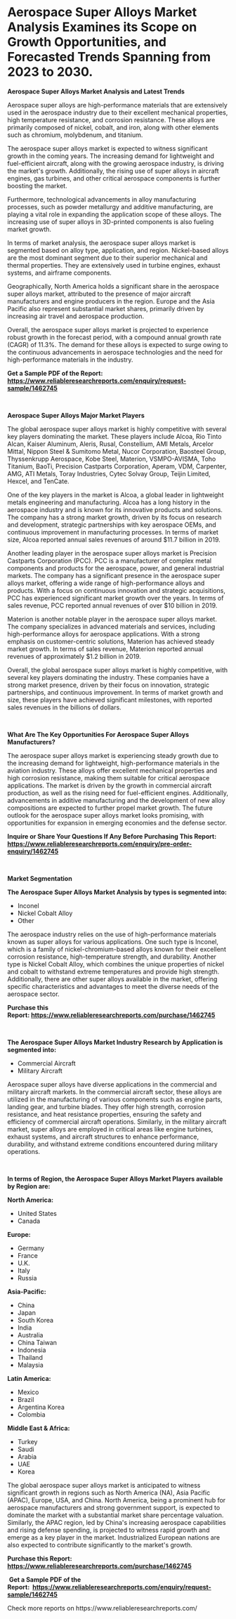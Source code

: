 <p><h1>Aerospace Super Alloys Market Analysis Examines its Scope on Growth Opportunities, and Forecasted Trends Spanning from 2023 to 2030.</h1></p><p><strong>Aerospace Super Alloys Market Analysis and Latest Trends</strong></p>
<p><p>Aerospace super alloys are high-performance materials that are extensively used in the aerospace industry due to their excellent mechanical properties, high temperature resistance, and corrosion resistance. These alloys are primarily composed of nickel, cobalt, and iron, along with other elements such as chromium, molybdenum, and titanium.</p><p>The aerospace super alloys market is expected to witness significant growth in the coming years. The increasing demand for lightweight and fuel-efficient aircraft, along with the growing aerospace industry, is driving the market's growth. Additionally, the rising use of super alloys in aircraft engines, gas turbines, and other critical aerospace components is further boosting the market.</p><p>Furthermore, technological advancements in alloy manufacturing processes, such as powder metallurgy and additive manufacturing, are playing a vital role in expanding the application scope of these alloys. The increasing use of super alloys in 3D-printed components is also fueling market growth.</p><p>In terms of market analysis, the aerospace super alloys market is segmented based on alloy type, application, and region. Nickel-based alloys are the most dominant segment due to their superior mechanical and thermal properties. They are extensively used in turbine engines, exhaust systems, and airframe components.</p><p>Geographically, North America holds a significant share in the aerospace super alloys market, attributed to the presence of major aircraft manufacturers and engine producers in the region. Europe and the Asia Pacific also represent substantial market shares, primarily driven by increasing air travel and aerospace production.</p><p>Overall, the aerospace super alloys market is projected to experience robust growth in the forecast period, with a compound annual growth rate (CAGR) of 11.3%. The demand for these alloys is expected to surge owing to the continuous advancements in aerospace technologies and the need for high-performance materials in the industry.</p></p>
<p><strong>Get a Sample PDF of the Report:&nbsp; <a href="https://www.reliableresearchreports.com/enquiry/request-sample/1462745">https://www.reliableresearchreports.com/enquiry/request-sample/1462745</a></strong></p>
<p>&nbsp;</p>
<p><strong>Aerospace Super Alloys Major Market Players</strong></p>
<p><p>The global aerospace super alloys market is highly competitive with several key players dominating the market. These players include Alcoa, Rio Tinto Alcan, Kaiser Aluminum, Aleris, Rusal, Constellium, AMI Metals, Arcelor Mittal, Nippon Steel & Sumitomo Metal, Nucor Corporation, Baosteel Group, Thyssenkrupp Aerospace, Kobe Steel, Materion, VSMPO-AVISMA, Toho Titanium, BaoTi, Precision Castparts Corporation, Aperam, VDM, Carpenter, AMG, ATI Metals, Toray Industries, Cytec Solvay Group, Teijin Limited, Hexcel, and TenCate.</p><p>One of the key players in the market is Alcoa, a global leader in lightweight metals engineering and manufacturing. Alcoa has a long history in the aerospace industry and is known for its innovative products and solutions. The company has a strong market growth, driven by its focus on research and development, strategic partnerships with key aerospace OEMs, and continuous improvement in manufacturing processes. In terms of market size, Alcoa reported annual sales revenues of around $11.7 billion in 2019.</p><p>Another leading player in the aerospace super alloys market is Precision Castparts Corporation (PCC). PCC is a manufacturer of complex metal components and products for the aerospace, power, and general industrial markets. The company has a significant presence in the aerospace super alloys market, offering a wide range of high-performance alloys and products. With a focus on continuous innovation and strategic acquisitions, PCC has experienced significant market growth over the years. In terms of sales revenue, PCC reported annual revenues of over $10 billion in 2019.</p><p>Materion is another notable player in the aerospace super alloys market. The company specializes in advanced materials and services, including high-performance alloys for aerospace applications. With a strong emphasis on customer-centric solutions, Materion has achieved steady market growth. In terms of sales revenue, Materion reported annual revenues of approximately $1.2 billion in 2019.</p><p>Overall, the global aerospace super alloys market is highly competitive, with several key players dominating the industry. These companies have a strong market presence, driven by their focus on innovation, strategic partnerships, and continuous improvement. In terms of market growth and size, these players have achieved significant milestones, with reported sales revenues in the billions of dollars.</p></p>
<p>&nbsp;</p>
<p><strong>What Are The Key Opportunities For Aerospace Super Alloys Manufacturers?</strong></p>
<p><p>The aerospace super alloys market is experiencing steady growth due to the increasing demand for lightweight, high-performance materials in the aviation industry. These alloys offer excellent mechanical properties and high corrosion resistance, making them suitable for critical aerospace applications. The market is driven by the growth in commercial aircraft production, as well as the rising need for fuel-efficient engines. Additionally, advancements in additive manufacturing and the development of new alloy compositions are expected to further propel market growth. The future outlook for the aerospace super alloys market looks promising, with opportunities for expansion in emerging economies and the defense sector.</p></p>
<p><strong>Inquire or Share Your Questions If Any Before Purchasing This Report: <a href="https://www.reliableresearchreports.com/enquiry/pre-order-enquiry/1462745">https://www.reliableresearchreports.com/enquiry/pre-order-enquiry/1462745</a></strong></p>
<p>&nbsp;</p>
<p><strong>Market Segmentation</strong></p>
<p><strong>The Aerospace Super Alloys Market Analysis by types is segmented into:</strong></p>
<p><ul><li>Inconel</li><li>Nickel Cobalt Alloy</li><li>Other</li></ul></p>
<p><p>The aerospace industry relies on the use of high-performance materials known as super alloys for various applications. One such type is Inconel, which is a family of nickel-chromium-based alloys known for their excellent corrosion resistance, high-temperature strength, and durability. Another type is Nickel Cobalt Alloy, which combines the unique properties of nickel and cobalt to withstand extreme temperatures and provide high strength. Additionally, there are other super alloys available in the market, offering specific characteristics and advantages to meet the diverse needs of the aerospace sector.</p></p>
<p><strong>Purchase this Report:&nbsp;<a href="https://www.reliableresearchreports.com/purchase/1462745">https://www.reliableresearchreports.com/purchase/1462745</a></strong></p>
<p>&nbsp;</p>
<p><strong>The Aerospace Super Alloys Market Industry Research by Application is segmented into:</strong></p>
<p><ul><li>Commercial Aircraft</li><li>Military Aircraft</li></ul></p>
<p><p>Aerospace super alloys have diverse applications in the commercial and military aircraft markets. In the commercial aircraft sector, these alloys are utilized in the manufacturing of various components such as engine parts, landing gear, and turbine blades. They offer high strength, corrosion resistance, and heat resistance properties, ensuring the safety and efficiency of commercial aircraft operations. Similarly, in the military aircraft market, super alloys are employed in critical areas like engine turbines, exhaust systems, and aircraft structures to enhance performance, durability, and withstand extreme conditions encountered during military operations.</p></p>
<p>&nbsp;</p>
<p><strong>In terms of Region, the Aerospace Super Alloys Market Players available by Region are:</strong></p>
<p>
    <p> <strong> North America: </strong>
        <ul>
            <li>United States</li>
            <li>Canada</li>
        </ul>
        </p> 
    <p> <strong> Europe: </strong>
        <ul>
            <li>Germany</li>
            <li>France</li>
            <li>U.K.</li>
            <li>Italy</li>
            <li>Russia</li>
        </ul>
        </p> 
    <p> <strong> Asia-Pacific: </strong>
        <ul>
            <li>China</li>
            <li>Japan</li>
            <li>South Korea</li>
            <li>India</li>
            <li>Australia</li>
            <li>China Taiwan</li>
            <li>Indonesia</li>
            <li>Thailand</li>
            <li>Malaysia</li>
        </ul>
        </p> 
    <p> <strong> Latin America: </strong>
        <ul>
            <li>Mexico</li>
            <li>Brazil</li>
            <li>Argentina Korea</li>
            <li>Colombia</li>
        </ul>
        </p> 
    <p> <strong> Middle East & Africa: </strong>
        <ul>
            <li>Turkey</li>
            <li>Saudi</li>
            <li>Arabia</li>
            <li>UAE</li>
            <li>Korea</li>
        </ul>
    </p>
    </p>
<p><p>The global aerospace super alloys market is anticipated to witness significant growth in regions such as North America (NA), Asia Pacific (APAC), Europe, USA, and China. North America, being a prominent hub for aerospace manufacturers and strong government support, is expected to dominate the market with a substantial market share percentage valuation. Similarly, the APAC region, led by China's increasing aerospace capabilities and rising defense spending, is projected to witness rapid growth and emerge as a key player in the market. Industrialized European nations are also expected to contribute significantly to the market's growth.</p></p>
<p><strong>Purchase this Report: <a href="https://www.reliableresearchreports.com/purchase/1462745">https://www.reliableresearchreports.com/purchase/1462745</a></strong></p>
<p>&nbsp;<strong>Get a Sample PDF of the Report:&nbsp;&nbsp;<a href="https://www.reliableresearchreports.com/enquiry/request-sample/1462745">https://www.reliableresearchreports.com/enquiry/request-sample/1462745</a></strong></p>
<p><strong></strong></p>
<p>Check more reports on https://www.reliableresearchreports.com/</p>
